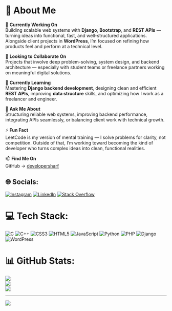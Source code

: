 # 💫 About Me

🎯 **Currently Working On**  
Building scalable web systems with **Django**, **Bootstrap**, and **REST APIs** — turning ideas into functional, fast, and well-structured applications. Alongside client projects in **WordPress**, I’m focused on refining how products feel and perform at a technical level.

🤝 **Looking to Collaborate On**  
Projects that involve deep problem-solving, system design, and backend architecture — especially with student teams or freelance partners working on meaningful digital solutions.

🌱 **Currently Learning**  
Mastering **Django backend development**, designing clean and efficient **REST APIs**, improving **data structure** skills, and optimizing how I work as a freelancer and engineer.

💬 **Ask Me About**  
Structuring reliable web systems, improving backend performance, integrating APIs seamlessly, or balancing client work with technical growth.

⚡ **Fun Fact**  
LeetCode is my version of mental training — I solve problems for clarity, not competition. Outside of that, I’m working toward becoming the kind of developer who turns complex ideas into clean, functional realities.

📫 **Find Me On**  
GitHub → [developersharf](https://github.com/developersharf)



## 🌐 Socials:
[![Instagram](https://img.shields.io/badge/Instagram-%23E4405F.svg?logo=Instagram&logoColor=white)](https://instagram.com/developersharf) [![LinkedIn](https://img.shields.io/badge/LinkedIn-%230077B5.svg?logo=linkedin&logoColor=white)](https://linkedin.com/in/developersharf) [![Stack Overflow](https://img.shields.io/badge/-Stackoverflow-FE7A16?logo=stack-overflow&logoColor=white)](https://stackoverflow.com/users/developersharf) 

# 💻 Tech Stack:
![C](https://img.shields.io/badge/c-%2300599C.svg?style=for-the-badge&logo=c&logoColor=white) ![C++](https://img.shields.io/badge/c++-%2300599C.svg?style=for-the-badge&logo=c%2B%2B&logoColor=white) ![CSS3](https://img.shields.io/badge/css3-%231572B6.svg?style=for-the-badge&logo=css3&logoColor=white) ![HTML5](https://img.shields.io/badge/html5-%23E34F26.svg?style=for-the-badge&logo=html5&logoColor=white) ![JavaScript](https://img.shields.io/badge/javascript-%23323330.svg?style=for-the-badge&logo=javascript&logoColor=%23F7DF1E) ![Python](https://img.shields.io/badge/python-3670A0?style=for-the-badge&logo=python&logoColor=ffdd54) ![PHP](https://img.shields.io/badge/php-%23777BB4.svg?style=for-the-badge&logo=php&logoColor=white) ![Django](https://img.shields.io/badge/django-%23092E20.svg?style=for-the-badge&logo=django&logoColor=white) ![WordPress](https://img.shields.io/badge/WordPress-%23117AC9.svg?style=for-the-badge&logo=WordPress&logoColor=white)
# 📊 GitHub Stats:
![](https://github-readme-stats.vercel.app/api?username=developersharf&theme=dracula&hide_border=false&include_all_commits=false&count_private=false)<br/>
![](https://github-readme-streak-stats.herokuapp.com/?user=developersharf&theme=dracula&hide_border=false)<br/>
![](https://github-readme-stats.vercel.app/api/top-langs/?username=developersharf&theme=dracula&hide_border=false&include_all_commits=false&count_private=false&layout=compact)

---
[![](https://visitcount.itsvg.in/api?id=developersharf&icon=0&color=0)](https://visitcount.itsvg.in)

<!-- Proudly created with GPRM ( https://gprm.itsvg.in ) -->
